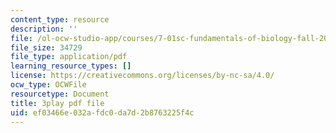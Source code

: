 ```yaml
---
content_type: resource
description: ''
file: /ol-ocw-studio-app/courses/7-01sc-fundamentals-of-biology-fall-2011/ef03466e032afdc0da7d2b8763225f4c_ojrj-UVh9N4.pdf
file_size: 34729
file_type: application/pdf
learning_resource_types: []
license: https://creativecommons.org/licenses/by-nc-sa/4.0/
ocw_type: OCWFile
resourcetype: Document
title: 3play pdf file
uid: ef03466e-032a-fdc0-da7d-2b8763225f4c
---
```

